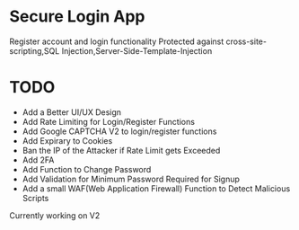 
Secure Login App
================================
Register account and login functionality
Protected against cross-site-scripting,SQL Injection,Server-Side-Template-Injection

TODO
================================
- Add a Better UI/UX Design
- Add Rate Limiting for Login/Register Functions
- Add Google CAPTCHA V2 to login/register functions
- Add Expirary to Cookies
- Ban the IP of the Attacker if Rate Limit gets Exceeded
- Add 2FA
- Add Function to Change Password
- Add Validation for Minimum Password Required for Signup
- Add a small WAF(Web Application Firewall) Function to Detect Malicious Scripts

Currently working on V2
